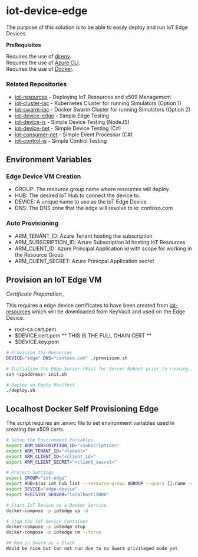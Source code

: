 # iot-device-edge

The purpose of this solution is to be able to easily deploy and run IoT Edge Devices

__PreRequisites__

Requires the use of [direnv](https://direnv.net/).  
Requires the use of [Azure CLI](https://docs.microsoft.com/en-us/cli/azure/install-azure-cli?view=azure-cli-latest).  
Requires the use of [Docker](https://www.docker.com/get-started).  

### Related Repositories

- [iot-resources](https://github.com/danielscholl/iot-resources)  - Deploying IoT Resources and x509 Management
- [iot-cluster-iac](https://github.com/danielscholl/iot-cluster-iac)  - Kubernetes Cluster for running Simulators (Option 1)
- [iot-swarm-iac](https://github.com/danielscholl/iot-swarm-iac)  - Docker Swarm Cluster for running Simulators (Option 2)
- [iot-device-edge](https://github.com/danielscholl/iot-device-edge) - Simple Edge Testing
- [iot-device-js](https://github.com/danielscholl/iot-device-js) - Simple Device Testing (NodeJS)
- [iot-device-net](https://github.com/danielscholl/iot-device-net) - Simple Device Testing (C#)
- [iot-consumer-net](https://github.com/danielscholl/iot-consumer-net) - Simple Event Processor (C#)
- [iot-control-js](https://github.com/danielscholl/iot-control-js) - Simple Control Testing


## Environment Variables

### Edge Device VM Creation

- GROUP: The resource group name where resources will deploy.
- HUB: The desired IoT Hub to connect the device to.
- DEVICE: A unique name to use as the IoT Edge Device
- DNS: The DNS zone that the edge will resolve to ie: contoso.com


### Auto Provisioning

- ARM_TENANT_ID: Azure Tenant hosting the subscription
- ARM_SUBSCRIPTION_ID: Azure Subscription Id hosting IoT Resources
- ARM_CLIENT_ID: Azure Principal Application id with scope for working in the Resource Group
- ARM_CLIENT_SECRET: Azure Prinicpal Application secret



## Provision an IoT Edge VM

_Certificate Preparation__

This requires a edge device certificates to have been created from [iot-resources](https://github.com/danielscholl/iot-resources) which will be downloaded from KeyVault and used on the Edge Device.

- root-ca.cert.pem
- $DEVICE.cert.pem  ** THIS IS THE FULL CHAIN CERT **
- $DEVICE.key.pem


```bash
# Provision the Resources
DEVICE="edge" DNS="contoso.com" ./provision.sh

# Initialize the Edge Server (Wait for Server Reboot prior to running.)
ssh <ipaddress> init.sh

# Deploy an Empty Manifest
./deploy.sh
```

## Localhost Docker Self Provisioning Edge

The script requires an .envrc file to set environment variables used in creating the x509 certs.

```bash
# Setup the Environment Variables
export ARM_SUBSCRIPTION_ID="<subscription>"
export ARM_TENANT_ID="<tenant>"
export ARM_CLIENT_ID="<client_id>"
export ARM_CLIENT_SECRET="<client_secret>"

# Project Settings
export GROUP="iot-edge"
export HUB=$(az iot hub list --resource-group $GROUP --query [].name -otsv)
export DEVICE="edge-device"
export REGISTRY_SERVER="localhost:5000"

# Start IoT Device as a Docker Service
docker-compose -p iotedge up -d

# Stop the IoT Device Container
docker-compose -p iotedge stop
docker-compose -p iotedge rm --force

## Run in Swarm as a Stack
Would be nice but can not run due to no Swarm privileged mode yet
```
